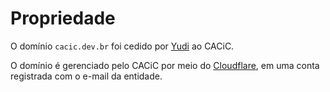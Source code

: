 # Propriedade

O domínio `cacic.dev.br` foi cedido por [Yudi](https://github.com/Yudi) ao CACiC.

O domínio é gerenciado pelo CACiC por meio do [Cloudflare](https://dash.cloudflare.com/034f5089bb082eb57cefc432b42b984d), em uma conta registrada com o e-mail da entidade.
